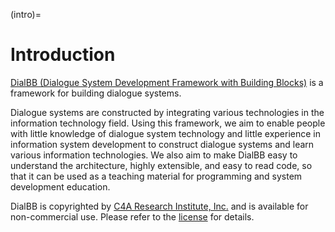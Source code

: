 (intro)=
# Introduction

[DialBB (Dialogue System Development Framework with Building Blocks)](https://github.com/c4a-ri/dialbb) is a framework for building dialogue systems.  

Dialogue systems are constructed by integrating various technologies in the information technology field. Using this framework, we aim to enable people with little knowledge of dialogue system technology and little experience in information system development to construct dialogue systems and learn various information technologies.  We also aim to make DialBB easy to understand the architecture, highly extensible, and easy to read code, so that it can be used as a teaching material for programming and system development education. 

DialBB is copyrighted by [C4A Research Institute, Inc.](https://www.c4a.jp/en) and is available for non-commercial use. Please refer to the [license](https://github.com/c4a-ri/LICENSE-en) for details.

